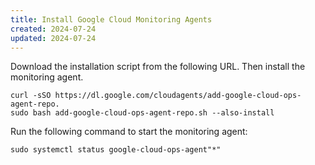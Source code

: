 ```yaml
---
title: Install Google Cloud Monitoring Agents
created: 2024-07-24
updated: 2024-07-24
---
```


Download the installation script from the following URL. Then install the monitoring agent.

```
curl -sSO https://dl.google.com/cloudagents/add-google-cloud-ops-agent-repo.
sudo bash add-google-cloud-ops-agent-repo.sh --also-install
```

Run the following command to start the monitoring agent:

```
sudo systemctl status google-cloud-ops-agent"*"
```
